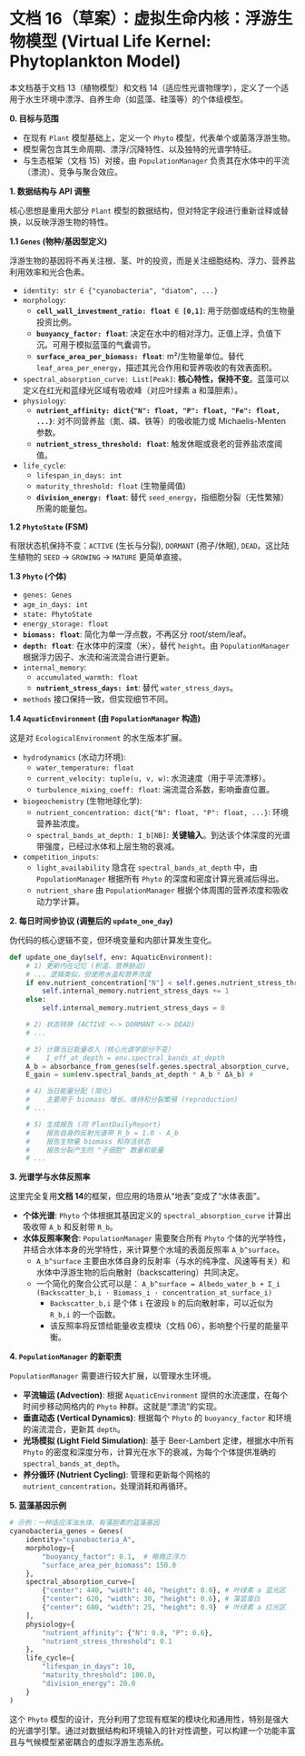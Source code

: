 # **文档 16（草案）：虚拟生命内核：浮游生物模型 (Virtual Life Kernel: Phytoplankton Model)**

本文档基于文档 13（植物模型）和文档 14（适应性光谱物理学），定义了一个适用于水生环境中漂浮、自养生命（如蓝藻、硅藻等）的个体级模型。

**0. 目标与范围**

  - 在现有 `Plant` 模型基础上，定义一个 `Phyto` 模型，代表单个或菌落浮游生物。
  - 模型需包含其生命周期、漂浮/沉降特性、以及独特的光谱学特征。
  - 与生态框架（文档 15）对接，由 `PopulationManager` 负责其在水体中的平流（漂流）、竞争与聚合效应。

**1. 数据结构与 API 调整**

核心思想是重用大部分 `Plant` 模型的数据结构，但对特定字段进行重新诠释或替换，以反映浮游生物的特性。

**1.1 `Genes` (物种/基因型定义)**

浮游生物的基因将不再关注根、茎、叶的投资，而是关注细胞结构、浮力、营养盐利用效率和光合色素。

  - `identity: str ∈ {"cyanobacteria", "diatom", ...}`
  - `morphology`:
      - **`cell_wall_investment_ratio: float ∈ [0,1]`**: 用于防御或结构的生物量投资比例。
      - **`buoyancy_factor: float`**: 决定在水中的相对浮力。正值上浮，负值下沉。可用于模拟蓝藻的气囊调节。
      - **`surface_area_per_biomass: float`**: m²/生物量单位。替代 `leaf_area_per_energy`，描述其光合作用和营养吸收的有效表面积。
  - `spectral_absorption_curve: List[Peak]`: **核心特性，保持不变**。蓝藻可以定义在红光和蓝绿光区域有吸收峰（对应叶绿素 a 和藻胆素）。
  - `physiology`:
      - **`nutrient_affinity: dict{"N": float, "P": float, "Fe": float, ...}`**: 对不同营养盐（氮、磷、铁等）的吸收能力或 Michaelis-Menten 参数。
      - **`nutrient_stress_threshold: float`**: 触发休眠或衰老的营养盐浓度阈值。
  - `life_cycle`:
      - `lifespan_in_days: int`
      - `maturity_threshold: float` (生物量阈值)
      - **`division_energy: float`**: 替代 `seed_energy`，指细胞分裂（无性繁殖）所需的能量包。

**1.2 `PhytoState` (FSM)**

有限状态机保持不变：`ACTIVE` (生长与分裂), `DORMANT` (孢子/休眠), `DEAD`。这比陆生植物的 `SEED` -\> `GROWING` -\> `MATURE` 更简单直接。

**1.3 `Phyto` (个体)**

  - `genes: Genes`
  - `age_in_days: int`
  - `state: PhytoState`
  - `energy_storage: float`
  - **`biomass: float`**: 简化为单一浮点数，不再区分 root/stem/leaf。
  - **`depth: float`**: 在水体中的深度（米），替代 `height`。由 `PopulationManager` 根据浮力因子、水流和湍流混合进行更新。
  - `internal_memory`:
      - `accumulated_warmth: float`
      - **`nutrient_stress_days: int`**: 替代 `water_stress_days`。
  - `methods` 接口保持一致，但实现细节不同。

**1.4 `AquaticEnvironment` (由 `PopulationManager` 构造)**

这是对 `EcologicalEnvironment` 的水生版本扩展。

  - `hydrodynamics` (水动力环境):
      - `water_temperature: float`
      - `current_velocity: tuple(u, v, w)`: 水流速度（用于平流漂移）。
      - `turbulence_mixing_coeff: float`: 湍流混合系数，影响垂直位置。
  - `biogeochemistry` (生物地球化学):
      - `nutrient_concentration: dict{"N": float, "P": float, ...}`: 环境营养盐浓度。
      - `spectral_bands_at_depth: I_b[NB]`: **关键输入**。到达该个体深度的光谱带强度，已经过水体和上层生物的衰减。
  - `competition_inputs`:
      - `light_availability` 隐含在 `spectral_bands_at_depth` 中，由 `PopulationManager` 根据所有 `Phyto` 的深度和密度计算光衰减后得出。
      - `nutrient_share` 由 `PopulationManager` 根据个体周围的营养浓度和吸收动力学计算。

**2. 每日时间步协议 (调整后的 `update_one_day`)**

伪代码的核心逻辑不变，但环境变量和内部计算发生变化。

```python
def update_one_day(self, env: AquaticEnvironment):
    # 1) 更新内在记忆 (积温、营养胁迫)
    # ... 逻辑类似，但使用水温和营养浓度
    if env.nutrient_concentration["N"] < self.genes.nutrient_stress_threshold:
        self.internal_memory.nutrient_stress_days += 1
    else:
        self.internal_memory.nutrient_stress_days = 0

    # 2) 状态转换 (ACTIVE <-> DORMANT <-> DEAD)
    # ...

    # 3) 计算当日能量收入（核心光谱学部分不变）
    #    I_eff_at_depth = env.spectral_bands_at_depth
    A_b = absorbance_from_genes(self.genes.spectral_absorption_curve, ...) #
    E_gain = sum(env.spectral_bands_at_depth * A_b * Δλ_b) #

    # 4) 当日能量分配 (简化)
    #    主要用于 biomass 增长、维持和分裂繁殖 (reproduction)
    # ...

    # 5) 生成报告 (同 PlantDailyReport)
    #    报告自身的反射光谱带 R_b = 1.0 - A_b
    #    报告生物量 biomass 和存活状态
    #    报告分裂产生的 "子细胞" 数量和能量
    # ...
```

**3. 光谱学与水体反照率**

这里完全复用**文档 14**的框架，但应用的场景从“地表”变成了“水体表面”。

  - **个体光谱**: `Phyto` 个体根据其基因定义的 `spectral_absorption_curve` 计算出吸收带 `A_b` 和反射带 `R_b`。
  - **水体反照率聚合**: `PopulationManager` 需要聚合所有 `Phyto` 个体的光学特性，并结合水体本身的光学特性，来计算整个水域的表面反照率 `A_b^surface`。
      - `A_b^surface` 主要由水体自身的反射率（与水的纯净度、风速等有关）和水体中浮游生物的后向散射（backscattering）共同决定。
      - 一个简化的聚合公式可以是：
        `A_b^surface = Albedo_water_b + Σ_i (Backscatter_b,i · Biomass_i · concentration_at_surface_i)`
          - `Backscatter_b,i` 是个体 `i` 在波段 `b` 的后向散射率，可以近似为 `R_b,i` 的一个函数。
          - 该反照率将反馈给能量收支模块（文档 06），影响整个行星的能量平衡。

**4. `PopulationManager` 的新职责**

`PopulationManager` 需要进行较大扩展，以管理水生环境。

  - **平流输运 (Advection)**: 根据 `AquaticEnvironment` 提供的水流速度，在每个时间步移动网格内的 `Phyto` 种群。这就是“漂流”的实现。
  - **垂直动态 (Vertical Dynamics)**: 根据每个 `Phyto` 的 `buoyancy_factor` 和环境的湍流混合，更新其 `depth`。
  - **光场模拟 (Light Field Simulation)**: 基于 Beer-Lambert 定律，根据水中所有 `Phyto` 的密度和深度分布，计算光在水下的衰减，为每个个体提供准确的 `spectral_bands_at_depth`。
  - **养分循环 (Nutrient Cycling)**: 管理和更新每个网格的 `nutrient_concentration`，处理消耗和再循环。

**5. 蓝藻基因示例**

```python
# 示例：一种适应浑浊水体、有藻胆素的蓝藻基因
cyanobacteria_genes = Genes(
    identity="cyanobacteria_A",
    morphology={
        "buoyancy_factor": 0.1,  # 略微正浮力
        "surface_area_per_biomass": 150.0
    },
    spectral_absorption_curve=[
        {"center": 440, "width": 40, "height": 0.8}, # 叶绿素 a 蓝光区
        {"center": 620, "width": 30, "height": 0.6}, # 藻蓝蛋白
        {"center": 680, "width": 25, "height": 0.9}  # 叶绿素 a 红光区
    ],
    physiology={
        "nutrient_affinity": {"N": 0.8, "P": 0.6},
        "nutrient_stress_threshold": 0.1
    },
    life_cycle={
        "lifespan_in_days": 10,
        "maturity_threshold": 100.0,
        "division_energy": 20.0
    }
)
```

这个 `Phyto` 模型的设计，充分利用了您现有框架的模块化和通用性，特别是强大的光谱学引擎。通过对数据结构和环境输入的针对性调整，可以构建一个功能丰富且与气候模型紧密耦合的虚拟浮游生态系统。